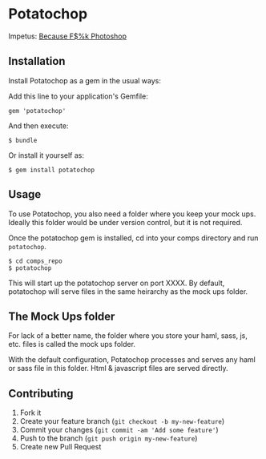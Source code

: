 # Potatochop

Impetus: [Because F$%k Photoshop](http://2012.jsconf.eu/speaker/2012/08/29/because-f-k-photoshop.html)

## Installation

Install Potatochop as a gem in the usual ways:

Add this line to your application's Gemfile:

    gem 'potatochop'

And then execute:

    $ bundle

Or install it yourself as:

    $ gem install potatochop


## Usage

To use Potatochop, you also need a folder where you keep your mock ups. Ideally this folder would be under version control, but it is not required.

Once the potatochop gem is installed, cd into your comps directory and run `potatochop`.

```
$ cd comps_repo
$ potatochop
```

This will start up the potatochop server on port XXXX. By default, potatochop will serve files in the same heirarchy as the mock ups folder.

## The Mock Ups folder

For lack of a better name, the folder where you store your haml, sass, js, etc. files is called the mock ups folder.

With the default configuration, Potatochop processes and serves any haml or sass file in this folder. Html & javascript files are served directly.

## Contributing

1. Fork it
2. Create your feature branch (`git checkout -b my-new-feature`)
3. Commit your changes (`git commit -am 'Add some feature'`)
4. Push to the branch (`git push origin my-new-feature`)
5. Create new Pull Request

